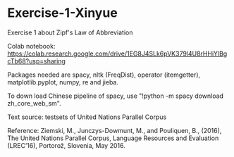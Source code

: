# Exercise-1-Xinyue
Exercise 1 about Zipf's Law of Abbreviation

Colab notebook: https://colab.research.google.com/drive/1EG8J4SLk6pVK379l4U8rHHiYlBgcTb68?usp=sharing

Packages needed are spacy, nltk (FreqDist), operator (itemgetter), matplotlib.pyplot, numpy, re and jieba.

To down load Chinese pipeline of spacy, use "!python -m spacy download zh_core_web_sm".

Text source: testsets of United Nations Parallel Corpus

Reference: Ziemski, M., Junczys-Dowmunt, M., and Pouliquen, B., (2016), The United Nations Parallel Corpus, Language Resources and Evaluation (LREC’16), Portorož, Slovenia, May 2016.
